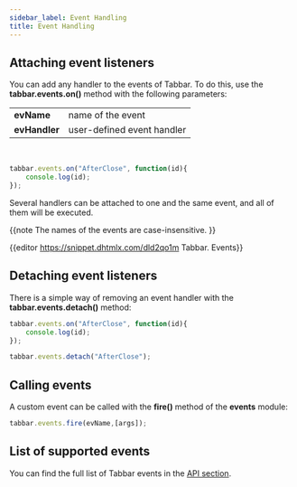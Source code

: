 ```yaml
---
sidebar_label: Event Handling
title: Event Handling
---          
```


## Attaching event listeners

You can add any handler to the events of Tabbar. To do this, use the **tabbar.events.on()** method with the following parameters:

<table class="webixdoc_links">
	<tbody>
        <tr>
			<td class="webixdoc_links0"><b>evName</b></td>
			<td>name of the event</td>
		</tr>
        <tr>
			<td class="webixdoc_links0"><b>evHandler</b></td>
			<td>user-defined event handler</td>
		</tr>
    </tbody>
</table>
<br/>

~~~js
tabbar.events.on("AfterClose", function(id){
    console.log(id);
});
~~~

Several handlers can be attached to one and the same event, and all of them will be executed.

{{note  The names of the events are case-insensitive. }}

{{editor	https://snippet.dhtmlx.com/dld2qo1m	Tabbar. Events}}

## Detaching event listeners 

There is a simple way of removing an event handler with the **tabbar.events.detach()** method:

~~~js
tabbar.events.on("AfterClose", function(id){
    console.log(id);
});

tabbar.events.detach("AfterClose"); 
~~~

## Calling events

A custom event can be called with the **fire()** method of the **events** module:

~~~js
tabbar.events.fire(evName,[args]);
~~~

## List of supported events 

You can find the full list of Tabbar events in the [API section](tabbar/api/refs/tabbar_events.md).


